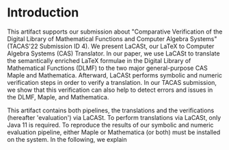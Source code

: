 # Introduction

This artifact supports our submission about "Comparative Verification of the Digital Library of Mathematical Functions and Computer Algebra Systems" (TACAS'22 Submission ID 4).
We present LaCASt, our LaTeX to Computer Algebra Systems (CAS) Translator. In our paper, we use LaCASt to translate the semantically enriched LaTeX formulae in the Digital Library of Mathematical Functions (DLMF) to the two major general-purpose CAS Maple and Mathematica. Afterward, LaCASt performs symbolic and numeric verification steps in order to verify a translation. In our TACAS submission, we show that this verification can also help to detect errors and issues in the DLMF, Maple, and Mathematica.

This artifact contains both pipelines, the translations and the verifications (hereafter 'evaluation') via LaCASt. To perform translations via LaCASt, only Java 11 is required. To reproduce the results of our symbolic and numeric evaluation pipeline, either Maple or Mathematica (or both) must be installed on the system. In the following, we explain
